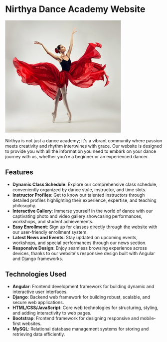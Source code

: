 # Nirthya Dance Academy Website

![Project Logo](./360_F_217534184_ZFxSGmJupvRvBHC4DMyQUNnylDvX7OvX.jpg)

Nirthya is not just a dance academy; it's a vibrant community where passion meets creativity and rhythm intertwines with grace. Our website is designed to provide you with all the information you need to embark on your dance journey with us, whether you're a beginner or an experienced dancer.

## Features

- **Dynamic Class Schedule**: Explore our comprehensive class schedule, conveniently organized by dance style, instructor, and time slots.
- **Instructor Profiles**: Get to know our talented instructors through detailed profiles highlighting their experience, expertise, and teaching philosophy.
- **Interactive Gallery**: Immerse yourself in the world of dance with our captivating photo and video gallery showcasing performances, workshops, and student achievements.
- **Easy Enrollment**: Sign up for classes directly through the website with our user-friendly enrollment system.
- **Latest News and Events**: Stay updated on upcoming events, workshops, and special performances through our news section.
- **Responsive Design**: Enjoy seamless browsing experience across devices, thanks to our website's responsive design built with Angular and Django frameworks.

## Technologies Used

- **Angular**: Frontend development framework for building dynamic and interactive user interfaces.
- **Django**: Backend web framework for building robust, scalable, and secure web applications.
- **HTML/CSS/JavaScript**: Core web technologies for structuring, styling, and adding interactivity to web pages.
- **Bootstrap**: Frontend framework for designing responsive and mobile-first websites.
- **MySQL**: Relational database management systems for storing and retrieving data efficiently.
